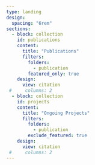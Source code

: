 ```yaml
---
type: landing
design:
  spacing: "6rem"  
sections:
  - block: collection
    id: publications
    content:
      title: "Publications"
      filters:
        folders:
          - publication
        featured_only: true
    design:
      view: citation
 #     columns: 2
  - block: collection
    id: projects
    content:
      title: "Ongoing Projects"
      filters:
        folders:
          - publication
        exclude_featured: true
    design:
      view: citation
 #     columns: 2
---
```



